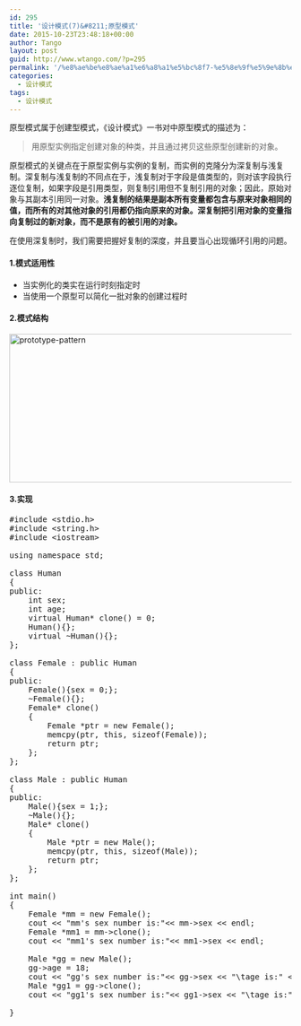 ```yaml
---
id: 295
title: '设计模式(7)&#8211;原型模式'
date: 2015-10-23T23:48:18+00:00
author: Tango
layout: post
guid: http://www.wtango.com/?p=295
permalink: '/%e8%ae%be%e8%ae%a1%e6%a8%a1%e5%bc%8f7-%e5%8e%9f%e5%9e%8b%e6%a8%a1%e5%bc%8f/'
categories:
  - 设计模式
tags:
  - 设计模式
---
```

原型模式属于创建型模式，《设计模式》一书对中原型模式的描述为：

> 用原型实例指定创建对象的种类，并且通过拷贝这些原型创建新的对象。

<!--more-->

原型模式的关键点在于原型实例与实例的复制，而实例的克隆分为深复制与浅复制。深复制与浅复制的不同点在于，浅复制对于字段是值类型的，则对该字段执行逐位复制，如果字段是引用类型，则复制引用但不复制引用的对象；因此，原始对象与其副本引用同一对象。**浅复制的结果是副本所有变量都包含与原来对象相同的值，而所有的对其他对象的引用都仍指向原来的对象。深复制把引用对象的变量指向复制过的新对象，而不是原有的被引用的对象。**

在使用深复制时，我们需要把握好复制的深度，并且要当心出现循环引用的问题。

#### 1.模式适用性

  * 当实例化的类实在运行时刻指定时
  * 当使用一个原型可以简化一批对象的创建过程时

#### 2.模式结构

[<img class="aligncenter size-full wp-image-298" src="http://www.wtango.com/wp-content/uploads/2015/10/prototype-pattern.png" alt="prototype-pattern" width="590" height="265" srcset="http://www.wtango.com/wp-content/uploads/2015/10/prototype-pattern.png 590w, http://www.wtango.com/wp-content/uploads/2015/10/prototype-pattern-300x135.png 300w" sizes="(max-width: 590px) 100vw, 590px" />](http://www.wtango.com/wp-content/uploads/2015/10/prototype-pattern.png)

#### 3.实现

<pre class="brush: cpp; title: ; notranslate" title="">#include &lt;stdio.h&gt;
#include &lt;string.h&gt;
#include &lt;iostream&gt;

using namespace std;

class Human
{
public:
	int sex;
	int age;
	virtual Human* clone() = 0;
	Human(){};
	virtual ~Human(){};
};

class Female : public Human
{
public:
	Female(){sex = 0;};
	~Female(){};
	Female* clone()
	{
		Female *ptr = new Female();
		memcpy(ptr, this, sizeof(Female));
		return ptr;
	};
};

class Male : public Human
{
public:
	Male(){sex = 1;};
	~Male(){};
	Male* clone()
	{
		Male *ptr = new Male();
		memcpy(ptr, this, sizeof(Male));
		return ptr;
	};
};

int main()
{
	Female *mm = new Female();
	cout &lt;&lt; "mm's sex number is:"&lt;&lt; mm-&gt;sex &lt;&lt; endl;
	Female *mm1 = mm-&gt;clone();
	cout &lt;&lt; "mm1's sex number is:"&lt;&lt; mm1-&gt;sex &lt;&lt; endl;

	Male *gg = new Male();
	gg-&gt;age = 18;
	cout &lt;&lt; "gg's sex number is:"&lt;&lt; gg-&gt;sex &lt;&lt; "\tage is:" &lt;&lt; gg-&gt;age &lt;&lt; endl;
	Male *gg1 = gg-&gt;clone();
	cout &lt;&lt; "gg1's sex number is:"&lt;&lt; gg1-&gt;sex &lt;&lt; "\tage is:" &lt;&lt; gg1-&gt;age &lt;&lt; endl;
	
}
</pre>